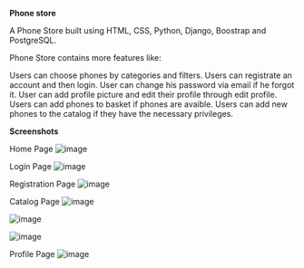 **Phone store**

A Phone Store built using HTML, CSS, Python, Django, Boostrap and PostgreSQL.

Phone Store contains more features like:

Users can choose phones by categories and filters.
Users can registrate an account and then login.
User can change his password via email if he forgot it.
User can add profile picture and edit their profile through edit profile.
Users can add phones to basket if phones are avaible.
Users can add new phones to the catalog if they have the necessary privileges.

**Screenshots**

Home Page
![image](https://github.com/AlekseiCherniaev/phone_store_for_GITHUB/assets/112962408/c93c9227-6771-4439-b28c-6e710b300071)

Login Page
![image](https://github.com/AlekseiCherniaev/phone_store_for_GITHUB/assets/112962408/d18edbae-c28d-4321-a28d-3e45b061f24d)

Registration Page
![image](https://github.com/AlekseiCherniaev/phone_store_for_GITHUB/assets/112962408/e3999c93-2cab-4e17-b989-e4c3cc1698ae)

Catalog Page
![image](https://github.com/AlekseiCherniaev/phone_store_for_GITHUB/assets/112962408/7a569650-792c-4b05-aa82-49bb6200d181)


![image](https://github.com/AlekseiCherniaev/phone_store_for_GITHUB/assets/112962408/e361d141-f05a-40ae-8cc6-5a4f4bb69a3e)

![image](https://github.com/AlekseiCherniaev/phone_store_for_GITHUB/assets/112962408/6b1386f2-08a6-4a8a-a7cb-b675be652fff)

Profile Page
![image](https://github.com/AlekseiCherniaev/phone_store_for_GITHUB/assets/112962408/971266a7-b8ca-4f73-b575-b73ea7122bf5)
